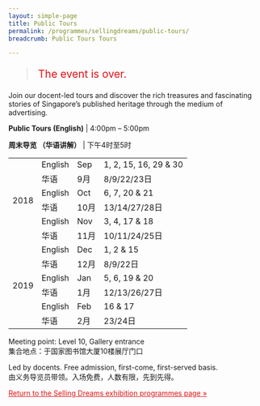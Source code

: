 ```yaml
---
layout: simple-page
title: Public Tours
permalink: /programmes/sellingdreams/public-tours/
breadcrumb: Public Tours Tours

---
```


<blockquote style="color: #E21216; font-size: 150%;">The event is over.</blockquote>

Join our docent-led tours and discover the rich treasures and fascinating stories of Singapore’s published heritage through the medium of advertising.

**Public Tours (English)** &#124; 4:00pm – 5:00pm

**周末导览 （华语讲解）** &#124; 下午4时至5时

<table>
  <tr>
    <td rowspan="6">2018</td>
    <td>English</td>
    <td>Sep</td>
    <td>1, 2, 15, 16, 29 &amp; 30</td>
  </tr>
  <tr>
    <td>华语</td>
    <td>9月</td>
    <td>8/9/22/23日</td>
  </tr>
  <tr>
    <td>English</td>
    <td>Oct</td>
    <td>6, 7, 20 &amp; 21</td>
  </tr>
  <tr>
    <td>华语</td>
    <td>10月</td>
    <td>13/14/27/28日</td>
  </tr>
  <tr>
    <td>English</td>
    <td>Nov</td>
    <td>3, 4, 17 &amp; 18 </td>
  </tr>
  <tr>
    <td>华语</td>
    <td>11月</td>
    <td>10/11/24/25日</td>
  </tr>
  <tr>
    <td rowspan="6">2019</td>
    <td>English</td>
    <td>Dec</td>
    <td>1, 2 &amp; 15 </td>
  </tr>
  <tr>
    <td>华语</td>
    <td>12月</td>
    <td>8/9/22日</td>
  </tr>
  <tr>
    <td>English</td>
    <td>Jan</td>
    <td>5, 6, 19 &amp; 20 </td>
  </tr>
  <tr>
    <td>华语</td>
    <td>1月</td>
    <td>12/13/26/27日</td>
  </tr>
  <tr>
    <td>English</td>
    <td>Feb</td>
    <td>16 &amp; 17 </td>
  </tr>
  <tr>
    <td>华语</td>
    <td>2月</td>
    <td>23/24日</td>
  </tr>
</table>

Meeting point: Level 10, Gallery entrance<br>
集合地点：于国家图书馆大厦10楼展厅门口

Led by docents. Free admission, first-come, first-served basis.<br>
由义务导览员带领。入场免费，人数有限，先到先得。

<a href="/exhibitions/past-exhibitions/sellingdreams/programmes/" style="color:#E21216;">Return to the Selling Dreams exhibition programmes page &#187;</a>
